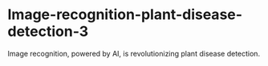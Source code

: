 # Image-recognition-plant-disease-detection-3
Image recognition, powered by AI, is revolutionizing plant disease detection. 

